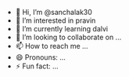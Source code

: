 - 👋 Hi, I’m @sanchalak30
- 👀 I’m interested in pravin
- 🌱 I’m currently learning dalvi
- 💞️ I’m looking to collaborate on ...
- 📫 How to reach me ...
- 😄 Pronouns: ...
- ⚡ Fun fact: ...

<!---
sanchalak30/sanchalak30 is a ✨ special ✨ repository because its `README.md` (this file) appears on your GitHub profile.
You can click the Preview link to take a look at your changes.
--->
